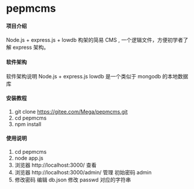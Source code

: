 # pepmcms

#### 项目介绍
Node.js + express.js + lowdb  构架的简易 CMS  ,  一个逻辑文件，方便初学者了解 express 架构。

#### 软件架构
软件架构说明
Node.js + express.js 
lowdb 是一个类似于 mongodb 的本地数据库

#### 安装教程

1. git clone https://gitee.com/Mega/pepmcms.git
2. cd pepmcms
3. npm install

#### 使用说明

1. cd  pepmcms
2. node  app.js
3. 浏览器 http://localhost:3000/ 查看
4. 浏览器 http://localhost:3000/admin/ 管理 初始密码  admin
5. 修改密码 编辑 db.json 修改  passwd 对应的字符串  

